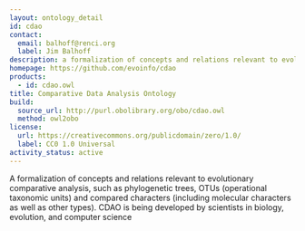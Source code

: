```yaml
---
layout: ontology_detail
id: cdao
contact:
  email: balhoff@renci.org
  label: Jim Balhoff
description: a formalization of concepts and relations relevant to evolutionary comparative analysis
homepage: https://github.com/evoinfo/cdao
products:
  - id: cdao.owl
title: Comparative Data Analysis Ontology
build:
  source_url: http://purl.obolibrary.org/obo/cdao.owl
  method: owl2obo
license:
  url: https://creativecommons.org/publicdomain/zero/1.0/
  label: CC0 1.0 Universal
activity_status: active
---
```


A formalization of concepts and relations relevant to evolutionary comparative analysis, such as phylogenetic trees, OTUs (operational taxonomic units) and compared characters (including molecular characters as well as other types). CDAO is being developed by scientists in biology, evolution, and computer science
